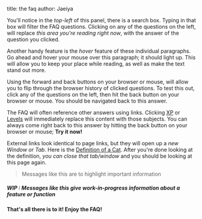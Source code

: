 title: the faq
author: Jaeiya

You'll notice in the _top-left_ of this panel, there is a search box. Typing in that box will filter the FAQ questions. Clicking on any of the questions on the left, will replace _this area you're reading right now_, with the answer of the question you clicked.

Another handy feature is the _hover_ feature of these individual paragraphs. Go ahead and hover your mouse over this paragraph; it should light up. This will allow you to keep your place while reading, as well as make the text stand out more.

Using the forward and back buttons on your browser or mouse, will allow you to flip through the browser history of clicked questions. To test this out, click any of the questions on the left, then hit the back button on your browser or mouse. You should be navigated back to this answer.

The FAQ will often reference other answers using links. Clicking [XP] or [Levels] will immediately replace this content with those subjects. You can always come right back to this answer by hitting the back button on your browser or mouse; **Try it now!**

External links look identical to page links, but they will open up a _new Window or Tab_. Here is the [Definition of a Cat]. After you're done looking at the definition, _you can close that tab/window_ and you should be looking at this page again.

> Messages like this are to highlight important information

##### WIP : Messages like this give work-in-progress information about a feature or function

**That's all there is to it! Enjoy the FAQ!**

[xp]:/#/faq/xp
[levels]:/#/faq/levels
[definition of a cat]:http://www.dictionary.com/browse/cat